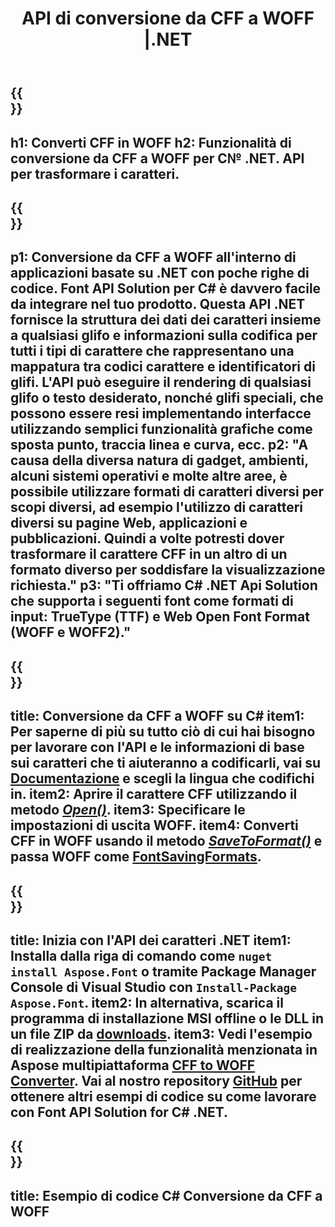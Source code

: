 ﻿---
translation: true
template: /_templates/conversion-child-net.md
title: API di conversione da CFF a WOFF |.NET
description: Converti CFF in WOFF utilizzando .NET API su Windows. Integra questa funzionalità nativa di conversione dei caratteri da CFF a WOFF nella tua soluzione.
keywords: cff a woff api, cff2woff soluzione, cff a woff net
url: /net/conversion/cff-to-woff/
family: font
platformtag: net
feature: conversion
otherformats: TTF WOFF2
---

{{<section banner>}}
---
h1: Converti CFF in WOFF
h2: Funzionalità di conversione da CFF a WOFF per C№ .NET. API per trasformare i caratteri.
---

{{<section overview>}}
---
p1: Conversione da CFF a WOFF all'interno di applicazioni basate su .NET con poche righe di codice. Font API Solution per С# è davvero facile da integrare nel tuo prodotto. Questa API .NET fornisce la struttura dei dati dei caratteri insieme a qualsiasi glifo e informazioni sulla codifica per tutti i tipi di carattere che rappresentano una mappatura tra codici carattere e identificatori di glifi. L'API può eseguire il rendering di qualsiasi glifo o testo desiderato, nonché glifi speciali, che possono essere resi implementando interfacce utilizzando semplici funzionalità grafiche come sposta punto, traccia linea e curva, ecc.
p2: "A causa della diversa natura di gadget, ambienti, alcuni sistemi operativi e molte altre aree, è possibile utilizzare formati di caratteri diversi per scopi diversi, ad esempio l'utilizzo di caratteri diversi su pagine Web, applicazioni e pubblicazioni. Quindi a volte potresti dover trasformare il carattere CFF in un altro di un formato diverso per soddisfare la visualizzazione richiesta."
p3: "Ti offriamo С# .NET Api Solution che supporta i seguenti font come formati di input: TrueType (TTF) e Web Open Font Format (WOFF e WOFF2)."
---

{{<section feature1>}}
---
title: Conversione da CFF a WOFF su C#
item1: Per saperne di più su tutto ciò di cui hai bisogno per lavorare con l'API e le informazioni di base sui caratteri che ti aiuteranno a codificarli, vai su [Documentazione](https://docs.aspose.com/font/) e scegli la lingua che codifichi in.
item2: Aprire il carattere CFF utilizzando il metodo [*Open()*](https://reference.aspose.com/font/net/aspose.font/font/methods/open/index).
item3: Specificare le impostazioni di uscita WOFF.
item4: Converti CFF in WOFF usando il metodo [*SaveToFormat()*](https://reference.aspose.com/font/net/aspose.font/font/methods/savetoformat) e passa WOFF come [FontSavingFormats](https://reference.aspose.com/font/net/aspose.font/fontsavingformats).
---

{{<section feature2>}}
---
title: Inizia con l'API dei caratteri .NET
item1: Installa dalla riga di comando come ```nuget install Aspose.Font``` o tramite Package Manager Console di Visual Studio con ```Install-Package Aspose.Font```.
item2: In alternativa, scarica il programma di installazione MSI offline o le DLL in un file ZIP da [downloads](https://downloads.aspose.com/font/net).
item3: Vedi l'esempio di realizzazione della funzionalità menzionata in Aspose  multipiattaforma [CFF to WOFF Converter](https://products.aspose.app/font/conversion/cff-to-woff). Vai al nostro repository [GitHub](https://github.com/aspose-font/Aspose.Font-Documentation/tree/master/net-examples) per ottenere altri esempi di codice su come lavorare con Font API Solution for C# .NET.
---

{{<section codeexample>}}
---
title: Esempio di codice C# Conversione da CFF a WOFF
---